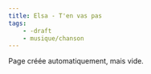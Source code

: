 ```yaml
---
title: Elsa - T'en vas pas
tags:
    - -draft
    - musique/chanson
---
```


Page créée automatiquement, mais vide.
